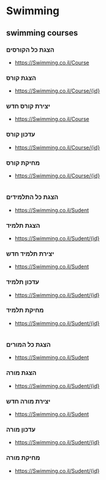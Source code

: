 # Swimming
## swimming courses

### הצגת כל הקורסים
- https://Swimming.co.il/Course
### הצגת קורס
- https://Swimming.co.il/Course/{id}
### יצירת קורס חדש
- https://Swimming.co.il/Course
### עדכון קורס
- https://Swimming.co.il/Course/{id}
### מחיקת קורס
- https://Swimming.co.il/Course/{id}
#
### הצגת כל התלמידים
- https://Swimming.co.il/Sudent
### הצגת תלמיד
- https://Swimming.co.il/Sudent/{id}
### יצירת תלמיד חדש
- https://Swimming.co.il/Sudent
### עדכון תלמיד
- https://Swimming.co.il/Sudent/{id}
### מחיקת תלמיד
- https://Swimming.co.il/Sudent/{id}
#
### הצגת כל המורים
- https://Swimming.co.il/Sudent
### הצגת מורה
- https://Swimming.co.il/Sudent/{id}
### יצירת מורה חדש 
- https://Swimming.co.il/Sudent
### עדכון מורה
- https://Swimming.co.il/Sudent/{id}
### מחיקת מורה
- https://Swimming.co.il/Sudent/{id}
